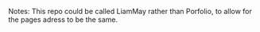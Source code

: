 Notes:
This repo could be called LiamMay rather than Porfolio, to allow for the pages adress to be the same.

